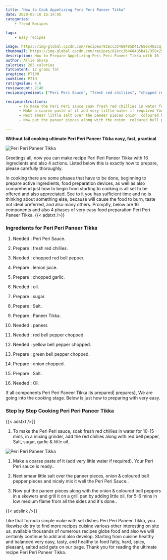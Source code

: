 ```yaml
---
title: "How to Cook Appetizing Peri Peri Paneer Tikka"
date: 2020-05-10 15:14:05
categories:
    - Trend Recipes
    
tags:
    - Easy recipes

image: https://img-global.cpcdn.com/recipes/816cc3b468485b41/680x482cq70/peri-peri-paneer-tikka-recipe-main-photo.jpg
thumbnail: https://img-global.cpcdn.com/recipes/816cc3b468485b41/350x250cq70/peri-peri-paneer-tikka-recipe-main-photo.jpg
description: How to Prepare Appetizing Peri Peri Paneer Tikka with 16 ingredients and 4 stages of easy cooking.
author: Allie Sharp
calories: 285 calories
fatContent: 12 grams fat
preptime: PT13M
cooktime: PT1H
ratingvalue: 4.6
reviewcount: 2140
recipeingredient: ["Peri Peri Sauce", "fresh red chillies", "chopped red bell pepper", "lemon juice", "chopped garlic", "oil", "sugar", "Salt", "Paneer Tikka", "paneer", "red bell pepper chopped", "yellow bell pepper chopped", "green bell pepper chopped", "onion chopped", "Salt", "Oil"]

recipeinstructions: 
      - To make the Peri Peri sauce soak fresh red chillies in water for 1015 mins in a mixing grinder add the red chillies along with red bell pepper Salt sugar garlic  little oil 
      - Make a coarse paste of it add very little water if required Your Peri Peri sauce is ready 
      - Next smear little salt over the paneer pieces onion  coloured bell pepper pieces and nicely mix it well the Peri Peri Sauce 
      - Now put the paneer pieces along with the onion  coloured bell peppers in a skewers and grill it on a grill pan by adding little oil for 56 mins in low medium flame from all the sides and its done

---
```




**Without fail cooking ultimate Peri Peri Paneer Tikka easy, fast, practical**. 


![Peri Peri Paneer Tikka](https://img-global.cpcdn.com/recipes/816cc3b468485b41/680x482cq70/peri-peri-paneer-tikka-recipe-main-photo.jpg "Peri Peri Paneer Tikka")




Greetings all, now you can make recipe Peri Peri Paneer Tikka with 16 ingredients and also 4 actions. Listed below this is exactly how to prepare, please carefully thoroughly.

In cooking there are some phases that have to be done, beginning to prepare active ingredients, food preparation devices, as well as also comprehend just how to begin from starting to cooking is all set to be offered and also appreciated. See to it you has sufficient time and no is thinking about something else, because will cause the food to burn, taste not ideal preferred, and also many others. Promptly, below are 16 components and also 4 phases of very easy food preparation Peri Peri Paneer Tikka.
{{< adstxt />}}

### Ingredients for Peri Peri Paneer Tikka


1. Needed  : Peri Peri Sauce.

1. Prepare  : fresh red chillies.

1. Needed  : chopped red bell pepper.

1. Prepare  : lemon juice.

1. Prepare  : chopped garlic.

1. Needed  : oil.

1. Prepare  : sugar.

1. Prepare  : Salt.

1. Prepare  : Paneer Tikka.

1. Needed  : paneer.

1. Needed  : red bell pepper chopped.

1. Needed  : yellow bell pepper chopped.

1. Prepare  : green bell pepper chopped.

1. Prepare  : onion chopped.

1. Prepare  : Salt.

1. Needed  : Oil.



If all components Peri Peri Paneer Tikka its prepared| prepares}, We are going into the cooking stage. Below is just how to preparing with very easy.

### Step by Step Cooking Peri Peri Paneer Tikka

{{< adstxt />}}


1. To make the Peri Peri sauce, soak fresh red chillies in water for 10-15 mins, in a mixing grinder, add the red chillies along with red bell pepper, Salt, sugar, garlic &amp; little oil..



![Peri Peri Paneer Tikka](https://img-global.cpcdn.com/steps/ede06384ef9a3475/160x128cq70/peri-peri-paneer-tikka-recipe-step-1-photo.jpg" "Peri Peri Paneer Tikka")



1. Make a coarse paste of it (add very little water if required). Your Peri Peri sauce is ready..



1. Next smear little salt over the paneer pieces, onion &amp; coloured bell pepper pieces and nicely mix it well the Peri Peri Sauce..



1. Now put the paneer pieces along with the onion &amp; coloured bell peppers in a skewers and grill it on a grill pan by adding little oil, for 5-6 mins in low medium flame from all the sides and it&#39;s done..





{{< adslink />}}

Like that formula simple make with set dishes Peri Peri Paneer Tikka, you likewise do try to find more recipes cuisine various other interesting on site us, available thousands of numerous recipes globe food and also we will certainly continue to add and also develop. Starting from cuisine healthy and balanced very easy, tasty, and healthy to food fatty, hard, spicy, pleasant, salted acid gets on our page. Thank you for reading the ultimate recipe Peri Peri Paneer Tikka.
